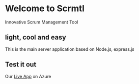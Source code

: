 # Welcome to Scrmtl

Innovative Scrum Management Tool

## light, cool and easy

This is the main server application based on Node.js, express.js

## Test it out

Our [Live App](http://scrumtool.azurewebsites.net/) on Azure
